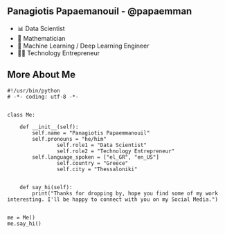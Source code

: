 
## Panagiotis Papaemanouil - @papaemman
- 📊 Data Scientist
- 📐 Mathematician
- 🧠 Machine Learning / Deep Learning Engineer
- 👨‍💻 Technology Entrepreneur





## More About Me

```
#!/usr/bin/python
# -*- coding: utf-8 -*-


class Me:

    def __init__(self):
        self.name = "Panagiotis Papaemmanouil"
        self.pronouns = "he/him"
				self.role1 = "Data Scientist"
				self.role2 = "Technology Entrepreneur"
        self.language_spoken = ["el_GR", "en_US"]
				self.country = "Greece"
				self.city = "Thessaloniki"
				

    def say_hi(self):
        print("Thanks for dropping by, hope you find some of my work interesting. I'll be happy to connect with you on my Social Media.")


me = Me()
me.say_hi()
```



